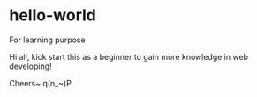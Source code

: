 # hello-world
For learning purpose

Hi all, kick start this as a beginner to gain more knowledge in web developing!

Cheers~ q(n_~)P
